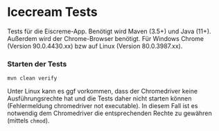 # Icecream Tests
Tests für die Eiscreme-App. 
Benötigt wird Maven (3.5+) und Java (11+). Außerdem wird der Chrome-Browser benötigt. 
Für Windows Chrome (Version 90.0.4430.xx) bzw auf Linux (Version 80.0.3987.xx). 

### Starten der Tests
``mvn clean verify`` 

Unter Linux kann es ggf vorkommen, dass der Chromedriver keine Ausführungsrechte hat und die Tests daher nicht starten können (Fehlermeldung chromedriver not executable). In diesem Fall ist es notwendig dem Chromedriver die entsprechenden Rechte zu gewähren (mittels ``chmod``).
